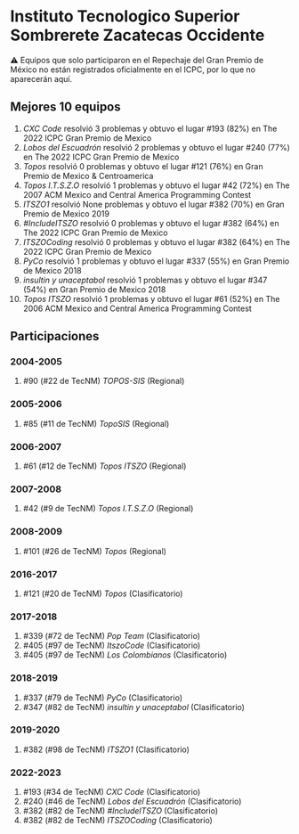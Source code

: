 # Instituto Tecnologico Superior Sombrerete Zacatecas Occidente

:warning: Equipos que solo participaron en el Repechaje del Gran Premio de México no están registrados oficialmente en el ICPC, por lo que no aparecerán aquí.

## Mejores 10 equipos

1. _CXC Code_ resolvió 3 problemas y obtuvo el lugar #193 (82%) en The 2022 ICPC Gran Premio de Mexico
1. _Lobos del Escuadrón_ resolvió 2 problemas y obtuvo el lugar #240 (77%) en The 2022 ICPC Gran Premio de Mexico
1. _Topos_ resolvió 0 problemas y obtuvo el lugar #121 (76%) en Gran Premio de Mexico & Centroamerica
1. _Topos I.T.S.Z.O_ resolvió 1 problemas y obtuvo el lugar #42 (72%) en The 2007 ACM Mexico and Central America Programming Contest
1. _ITSZO1_ resolvió None problemas y obtuvo el lugar #382 (70%) en Gran Premio de Mexico 2019
1. _#IncludeITSZO_ resolvió 0 problemas y obtuvo el lugar #382 (64%) en The 2022 ICPC Gran Premio de Mexico
1. _ITSZOCoding_ resolvió 0 problemas y obtuvo el lugar #382 (64%) en The 2022 ICPC Gran Premio de Mexico
1. _PyCo_ resolvió 1 problemas y obtuvo el lugar #337 (55%) en Gran Premio de Mexico 2018
1. _insultin y unaceptabol_ resolvió 1 problemas y obtuvo el lugar #347 (54%) en Gran Premio de Mexico 2018
1. _Topos ITSZO_ resolvió 1 problemas y obtuvo el lugar #61 (52%) en The 2006 ACM Mexico and Central America Programming Contest

## Participaciones

### 2004-2005

1. #90 (#22 de TecNM) _TOPOS-SIS_ (Regional)

### 2005-2006

1. #85 (#11 de TecNM) _TopoSIS_ (Regional)

### 2006-2007

1. #61 (#12 de TecNM) _Topos ITSZO_ (Regional)

### 2007-2008

1. #42 (#9 de TecNM) _Topos I.T.S.Z.O_ (Regional)

### 2008-2009

1. #101 (#26 de TecNM) _Topos_ (Regional)

### 2016-2017

1. #121 (#20 de TecNM) _Topos_ (Clasificatorio)

### 2017-2018

1. #339 (#72 de TecNM) _Pop Team_ (Clasificatorio)
1. #405 (#97 de TecNM) _ItszoCode_ (Clasificatorio)
1. #405 (#97 de TecNM) _Los Colombianos_ (Clasificatorio)

### 2018-2019

1. #337 (#79 de TecNM) _PyCo_ (Clasificatorio)
1. #347 (#82 de TecNM) _insultin y unaceptabol_ (Clasificatorio)

### 2019-2020

1. #382 (#98 de TecNM) _ITSZO1_ (Clasificatorio)

### 2022-2023

1. #193 (#34 de TecNM) _CXC Code_ (Clasificatorio)
1. #240 (#46 de TecNM) _Lobos del Escuadrón_ (Clasificatorio)
1. #382 (#82 de TecNM) _#IncludeITSZO_ (Clasificatorio)
1. #382 (#82 de TecNM) _ITSZOCoding_ (Clasificatorio)



